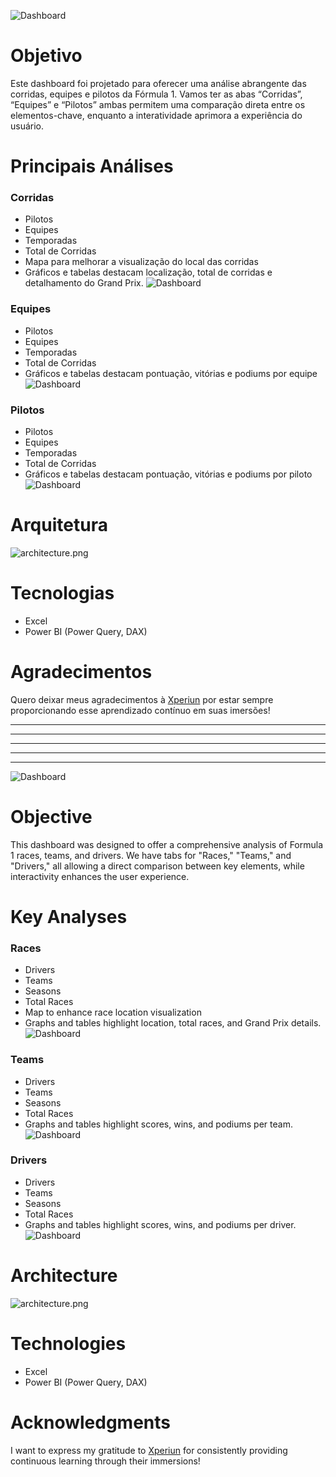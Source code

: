 ![Dashboard](Ativos/Formula1.png)

# Objetivo

Este dashboard foi projetado para oferecer uma análise abrangente das corridas, equipes e pilotos da Fórmula 1. Vamos ter as abas “Corridas”, “Equipes” e “Pilotos”  ambas permitem uma comparação direta entre os elementos-chave, enquanto a interatividade aprimora a experiência do usuário.

# Principais Análises

### **Corridas**

- Pilotos
- Equipes
- Temporadas
- Total de Corridas
- Mapa para melhorar a visualização do local das corridas
- Gráficos e tabelas destacam localização, total de corridas e detalhamento do Grand Prix.
![Dashboard](Ativos/AbaCorridas.png)

### **Equipes**

- Pilotos
- Equipes
- Temporadas
- Total de Corridas
- Gráficos e tabelas destacam pontuação, vitórias e podiums por equipe
![Dashboard](Ativos/AbaEquipes.png)

### **Pilotos**

- Pilotos
- Equipes
- Temporadas
- Total de Corridas
- Gráficos e tabelas destacam pontuação, vitórias e podiums por piloto
![Dashboard](Ativos/AbaPilotos.png)

# Arquitetura

![architecture.png](Ativos/Architecture.png)

# Tecnologias

- Excel
- Power BI (Power Query, DAX)

# Agradecimentos

Quero deixar meus agradecimentos à [Xperiun](https://www.linkedin.com/company/xperiun/) por estar sempre proporcionando esse aprendizado contínuo em suas imersões!


---
---
---
---
---

![Dashboard](Ativos/Formula1.png)

# Objective

This dashboard was designed to offer a comprehensive analysis of Formula 1 races, teams, and drivers. We have tabs for "Races," "Teams," and "Drivers," all allowing a direct comparison between key elements, while interactivity enhances the user experience.

# Key Analyses

### **Races**

- Drivers
- Teams
- Seasons
- Total Races
- Map to enhance race location visualization
- Graphs and tables highlight location, total races, and Grand Prix details.
![Dashboard](Ativos/AbaCorridas.png)

### **Teams**

- Drivers
- Teams
- Seasons
- Total Races
- Graphs and tables highlight scores, wins, and podiums per team.
![Dashboard](Ativos/AbaEquipes.png)

### **Drivers**

- Drivers
- Teams
- Seasons
- Total Races
- Graphs and tables highlight scores, wins, and podiums per driver.
![Dashboard](Ativos/AbaPilotos.png)

# Architecture

![architecture.png](Ativos/Architecture.png)

# Technologies

- Excel
- Power BI (Power Query, DAX)

# Acknowledgments

I want to express my gratitude to [Xperiun](https://www.linkedin.com/company/xperiun/) for consistently providing continuous learning through their immersions!

